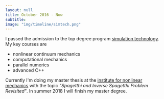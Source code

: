 ```yaml
---
layout: null
title: October 2016 - Now
subtitle:
image: "img/timeline/simtech.png"
---
```

I passed the admission to the top degree program [simulation technology](http://www.studium-simtech.uni-stuttgart.de/). My key courses are 

- nonlinear continuum mechanics
- computational mechanics
- parallel numerics
- advanced C++

Currently I'm doing my master thesis at the [institute for nonlinear mechanics](https://www.inm.uni-stuttgart.de/en/index.html) with the topic *"Spagetthi and Inverse Spagetthi Problem Revisited"*. In summer 2018 I will finish my master degree.